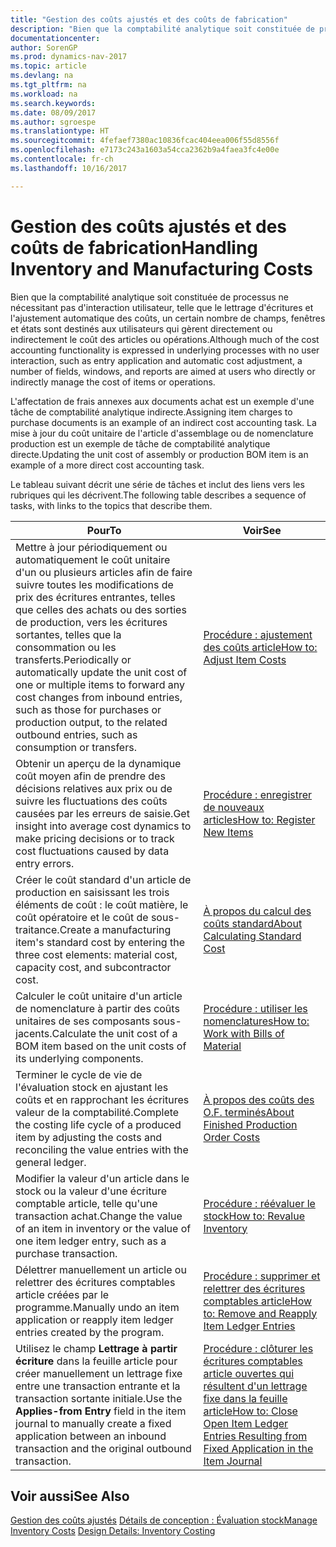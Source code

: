 ```yaml
---
title: "Gestion des coûts ajustés et des coûts de fabrication"
description: "Bien que la comptabilité analytique soit constituée de processus ne nécessitant pas d'interaction utilisateur, telle que le lettrage d'écritures et l'ajustement automatique des coûts, un certain nombre de champs, fenêtres et états sont destinés aux utilisateurs qui gèrent directement ou indirectement le coût des articles ou opérations."
documentationcenter: 
author: SorenGP
ms.prod: dynamics-nav-2017
ms.topic: article
ms.devlang: na
ms.tgt_pltfrm: na
ms.workload: na
ms.search.keywords: 
ms.date: 08/09/2017
ms.author: sgroespe
ms.translationtype: HT
ms.sourcegitcommit: 4fefaef7380ac10836fcac404eea006f55d8556f
ms.openlocfilehash: e7173c243a1603a54cca2362b9a4faea3fc4e00e
ms.contentlocale: fr-ch
ms.lasthandoff: 10/16/2017

---
```

# <a name="handling-inventory-and-manufacturing-costs"></a><span data-ttu-id="5f889-103">Gestion des coûts ajustés et des coûts de fabrication</span><span class="sxs-lookup"><span data-stu-id="5f889-103">Handling Inventory and Manufacturing Costs</span></span>
<span data-ttu-id="5f889-104">Bien que la comptabilité analytique soit constituée de processus ne nécessitant pas d'interaction utilisateur, telle que le lettrage d'écritures et l'ajustement automatique des coûts, un certain nombre de champs, fenêtres et états sont destinés aux utilisateurs qui gèrent directement ou indirectement le coût des articles ou opérations.</span><span class="sxs-lookup"><span data-stu-id="5f889-104">Although much of the cost accounting functionality is expressed in underlying processes with no user interaction, such as entry application and automatic cost adjustment, a number of fields, windows, and reports are aimed at users who directly or indirectly manage the cost of items or operations.</span></span>  

 <span data-ttu-id="5f889-105">L'affectation de frais annexes aux documents achat est un exemple d'une tâche de comptabilité analytique indirecte.</span><span class="sxs-lookup"><span data-stu-id="5f889-105">Assigning item charges to purchase documents is an example of an indirect cost accounting task.</span></span> <span data-ttu-id="5f889-106">La mise à jour du coût unitaire de l'article d'assemblage ou de nomenclature production est un exemple de tâche de comptabilité analytique directe.</span><span class="sxs-lookup"><span data-stu-id="5f889-106">Updating the unit cost of assembly or production BOM item is an example of a more direct cost accounting task.</span></span>  

 <span data-ttu-id="5f889-107">Le tableau suivant décrit une série de tâches et inclut des liens vers les rubriques qui les décrivent.</span><span class="sxs-lookup"><span data-stu-id="5f889-107">The following table describes a sequence of tasks, with links to the topics that describe them.</span></span>   

|<span data-ttu-id="5f889-108">**Pour**</span><span class="sxs-lookup"><span data-stu-id="5f889-108">**To**</span></span>|<span data-ttu-id="5f889-109">**Voir**</span><span class="sxs-lookup"><span data-stu-id="5f889-109">**See**</span></span>|  
|------------|-------------|  
|<span data-ttu-id="5f889-110">Mettre à jour périodiquement ou automatiquement le coût unitaire d'un ou plusieurs articles afin de faire suivre toutes les modifications de prix des écritures entrantes, telles que celles des achats ou des sorties de production, vers les écritures sortantes, telles que la consommation ou les transferts.</span><span class="sxs-lookup"><span data-stu-id="5f889-110">Periodically or automatically update the unit cost of one or multiple items to forward any cost changes from inbound entries, such as those for purchases or production output, to the related outbound entries, such as consumption or transfers.</span></span>|[<span data-ttu-id="5f889-111">Procédure : ajustement des coûts article</span><span class="sxs-lookup"><span data-stu-id="5f889-111">How to: Adjust Item Costs</span></span>](inventory-how-adjust-item-costs.md)|  
|<span data-ttu-id="5f889-112">Obtenir un aperçu de la dynamique coût moyen afin de prendre des décisions relatives aux prix ou de suivre les fluctuations des coûts causées par les erreurs de saisie.</span><span class="sxs-lookup"><span data-stu-id="5f889-112">Get insight into average cost dynamics to make pricing decisions or to track cost fluctuations caused by data entry errors.</span></span>|[<span data-ttu-id="5f889-113">Procédure : enregistrer de nouveaux articles</span><span class="sxs-lookup"><span data-stu-id="5f889-113">How to: Register New Items</span></span>](inventory-how-register-new-items.md)|  
|<span data-ttu-id="5f889-114">Créer le coût standard d'un article de production en saisissant les trois éléments de coût : le coût matière, le coût opératoire et le coût de sous-traitance.</span><span class="sxs-lookup"><span data-stu-id="5f889-114">Create a manufacturing item's standard cost by entering the three cost elements: material cost, capacity cost, and subcontractor cost.</span></span>|[<span data-ttu-id="5f889-115">À propos du calcul des coûts standard</span><span class="sxs-lookup"><span data-stu-id="5f889-115">About Calculating Standard Cost</span></span>](finance-about-calculating-standard-cost.md)|  
|<span data-ttu-id="5f889-116">Calculer le coût unitaire d'un article de nomenclature à partir des coûts unitaires de ses composants sous-jacents.</span><span class="sxs-lookup"><span data-stu-id="5f889-116">Calculate the unit cost of a BOM item based on the unit costs of its underlying components.</span></span>|[<span data-ttu-id="5f889-117">Procédure : utiliser les nomenclatures</span><span class="sxs-lookup"><span data-stu-id="5f889-117">How to: Work with Bills of Material</span></span>](inventory-how-work-BOMs.md)|  
|<span data-ttu-id="5f889-118">Terminer le cycle de vie de l'évaluation stock en ajustant les coûts et en rapprochant les écritures valeur de la comptabilité.</span><span class="sxs-lookup"><span data-stu-id="5f889-118">Complete the costing life cycle of a produced item by adjusting the costs and reconciling the value entries with the general ledger.</span></span>|[<span data-ttu-id="5f889-119">À propos des coûts des O.F. terminés</span><span class="sxs-lookup"><span data-stu-id="5f889-119">About Finished Production Order Costs</span></span>](finance-about-finished-production-order-costs.md)|  
|<span data-ttu-id="5f889-120">Modifier la valeur d'un article dans le stock ou la valeur d'une écriture comptable article, telle qu'une transaction achat.</span><span class="sxs-lookup"><span data-stu-id="5f889-120">Change the value of an item in inventory or the value of one item ledger entry, such as a purchase transaction.</span></span>|[<span data-ttu-id="5f889-121">Procédure : réévaluer le stock</span><span class="sxs-lookup"><span data-stu-id="5f889-121">How to: Revalue Inventory</span></span>](inventory-how-revalue-inventory.md)|
|<span data-ttu-id="5f889-122">Délettrer manuellement un article ou relettrer des écritures comptables article créées par le programme.</span><span class="sxs-lookup"><span data-stu-id="5f889-122">Manually undo an item application or reapply item ledger entries created by the program.</span></span>|[<span data-ttu-id="5f889-123">Procédure : supprimer et relettrer des écritures comptables article</span><span class="sxs-lookup"><span data-stu-id="5f889-123">How to: Remove and Reapply Item Ledger Entries</span></span>](finance-how-to-remove-and-reapply-item-entries.md)|  
|<span data-ttu-id="5f889-124">Utilisez le champ **Lettrage à partir écriture** dans la feuille article pour créer manuellement un lettrage fixe entre une transaction entrante et la transaction sortante initiale.</span><span class="sxs-lookup"><span data-stu-id="5f889-124">Use the **Applies-from Entry** field in the item journal to manually create a fixed application between an inbound transaction and the original outbound transaction.</span></span>|[<span data-ttu-id="5f889-125">Procédure : clôturer les écritures comptables article ouvertes qui résultent d'un lettrage fixe dans la feuille article</span><span class="sxs-lookup"><span data-stu-id="5f889-125">How to: Close Open Item Ledger Entries Resulting from Fixed Application in the Item Journal</span></span>](finance-how-to-close-open-item-ledger-entries-resulting-from-fixed-application-in-the-item-journal.md)|  

## <a name="see-also"></a><span data-ttu-id="5f889-126">Voir aussi</span><span class="sxs-lookup"><span data-stu-id="5f889-126">See Also</span></span>  
<span data-ttu-id="5f889-127">[Gestion des coûts ajustés](finance-manage-inventory-costs.md)
[Détails de conception : Évaluation stock](design-details-inventory-costing.md)</span><span class="sxs-lookup"><span data-stu-id="5f889-127">[Manage Inventory Costs](finance-manage-inventory-costs.md)
[Design Details: Inventory Costing](design-details-inventory-costing.md)</span></span>

